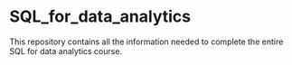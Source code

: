 # SQL_for_data_analytics
This repository contains all the information needed to complete the entire SQL for data analytics course.
